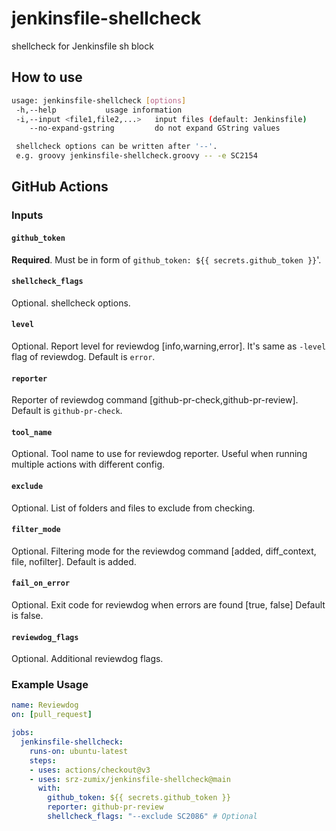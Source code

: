 # jenkinsfile-shellcheck

shellcheck for Jenkinsfile sh block

## How to use

```sh
usage: jenkinsfile-shellcheck [options]
 -h,--help           usage information
 -i,--input <file1,file2,...>   input files (default: Jenkinsfile)
    --no-expand-gstring         do not expand GString values

 shellcheck options can be written after '--'.
 e.g. groovy jenkinsfile-shellcheck.groovy -- -e SC2154
```

## GitHub Actions

### Inputs

#### `github_token`

**Required**. Must be in form of `github_token: ${{ secrets.github_token }}`'.

#### `shellcheck_flags`

Optional. shellcheck options.

#### `level`

Optional. Report level for reviewdog [info,warning,error].
It's same as `-level` flag of reviewdog.
Default is `error`.

#### `reporter`

Reporter of reviewdog command [github-pr-check,github-pr-review].
Default is `github-pr-check`.

#### `tool_name`

Optional. Tool name to use for reviewdog reporter. Useful when running multiple actions with different config.

#### `exclude`

Optional. List of folders and files to exclude from checking.

#### `filter_mode`

Optional. Filtering mode for the reviewdog command [added, diff_context, file, nofilter]. Default is added.

#### `fail_on_error`

Optional. Exit code for reviewdog when errors are found [true, false] Default is false.

#### `reviewdog_flags`

Optional. Additional reviewdog flags.

### Example Usage

```yml
name: Reviewdog
on: [pull_request]

jobs:
  jenkinsfile-shellcheck:
    runs-on: ubuntu-latest
    steps:
    - uses: actions/checkout@v3
    - uses: srz-zumix/jenkinsfile-shellcheck@main
      with:
        github_token: ${{ secrets.github_token }}
        reporter: github-pr-review
        shellcheck_flags: "--exclude SC2086" # Optional
```
